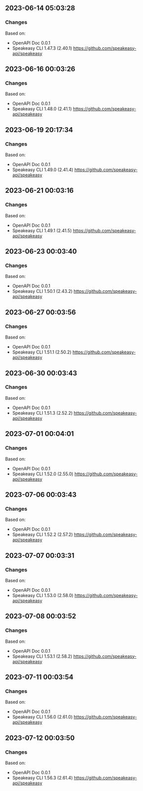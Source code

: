 

## 2023-06-14 05:03:28
### Changes
Based on:
- OpenAPI Doc 0.0.1 
- Speakeasy CLI 1.47.3 (2.40.1) https://github.com/speakeasy-api/speakeasy

## 2023-06-16 00:03:26
### Changes
Based on:
- OpenAPI Doc 0.0.1 
- Speakeasy CLI 1.48.0 (2.41.1) https://github.com/speakeasy-api/speakeasy

## 2023-06-19 20:17:34
### Changes
Based on:
- OpenAPI Doc 0.0.1 
- Speakeasy CLI 1.49.0 (2.41.4) https://github.com/speakeasy-api/speakeasy

## 2023-06-21 00:03:16
### Changes
Based on:
- OpenAPI Doc 0.0.1 
- Speakeasy CLI 1.49.1 (2.41.5) https://github.com/speakeasy-api/speakeasy

## 2023-06-23 00:03:40
### Changes
Based on:
- OpenAPI Doc 0.0.1 
- Speakeasy CLI 1.50.1 (2.43.2) https://github.com/speakeasy-api/speakeasy

## 2023-06-27 00:03:56
### Changes
Based on:
- OpenAPI Doc 0.0.1 
- Speakeasy CLI 1.51.1 (2.50.2) https://github.com/speakeasy-api/speakeasy

## 2023-06-30 00:03:43
### Changes
Based on:
- OpenAPI Doc 0.0.1 
- Speakeasy CLI 1.51.3 (2.52.2) https://github.com/speakeasy-api/speakeasy

## 2023-07-01 00:04:01
### Changes
Based on:
- OpenAPI Doc 0.0.1 
- Speakeasy CLI 1.52.0 (2.55.0) https://github.com/speakeasy-api/speakeasy

## 2023-07-06 00:03:43
### Changes
Based on:
- OpenAPI Doc 0.0.1 
- Speakeasy CLI 1.52.2 (2.57.2) https://github.com/speakeasy-api/speakeasy

## 2023-07-07 00:03:31
### Changes
Based on:
- OpenAPI Doc 0.0.1 
- Speakeasy CLI 1.53.0 (2.58.0) https://github.com/speakeasy-api/speakeasy

## 2023-07-08 00:03:52
### Changes
Based on:
- OpenAPI Doc 0.0.1 
- Speakeasy CLI 1.53.1 (2.58.2) https://github.com/speakeasy-api/speakeasy

## 2023-07-11 00:03:54
### Changes
Based on:
- OpenAPI Doc 0.0.1 
- Speakeasy CLI 1.56.0 (2.61.0) https://github.com/speakeasy-api/speakeasy

## 2023-07-12 00:03:50
### Changes
Based on:
- OpenAPI Doc 0.0.1 
- Speakeasy CLI 1.56.3 (2.61.4) https://github.com/speakeasy-api/speakeasy